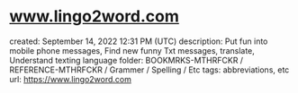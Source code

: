 # www.lingo2word.com

created: September 14, 2022 12:31 PM (UTC)
description: Put fun into mobile phone messages, Find new funny Txt messages, translate, Understand texting language
folder: BOOKMRKS-MTHRFCKR / REFERENCE-MTHRFCKR / Grammer / Spelling / Etc
tags: abbreviations, etc
url: https://www.lingo2word.com